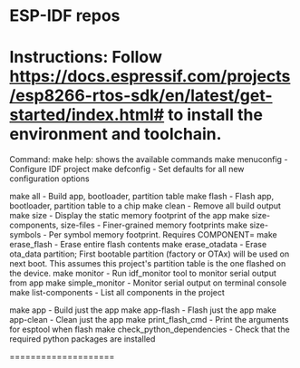ESP-IDF repos
====================

Instructions:
Follow https://docs.espressif.com/projects/esp8266-rtos-sdk/en/latest/get-started/index.html# to install the environment and toolchain.
====================

Command:
make help: shows the available commands
make menuconfig - Configure IDF project
make defconfig - Set defaults for all new configuration options

make all - Build app, bootloader, partition table
make flash - Flash app, bootloader, partition table to a chip
make clean - Remove all build output
make size - Display the static memory footprint of the app
make size-components, size-files - Finer-grained memory footprints
make size-symbols - Per symbol memory footprint. Requires COMPONENT=<component>
make erase_flash - Erase entire flash contents
make erase_otadata - Erase ota_data partition; First bootable partition (factory or OTAx) will be used on next boot.
                     This assumes this project's partition table is the one flashed on the device.
make monitor - Run idf_monitor tool to monitor serial output from app
make simple_monitor - Monitor serial output on terminal console
make list-components - List all components in the project

make app - Build just the app
make app-flash - Flash just the app
make app-clean - Clean just the app
make print_flash_cmd - Print the arguments for esptool when flash
make check_python_dependencies - Check that the required python packages are installed


====================
